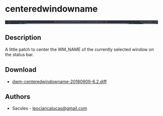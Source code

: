 centeredwindowname
==================

[![Screenshot](dwm-centeredwindowname.png)](dwm-centeredwindowname.png)

Description
-----------
A little patch to center the WM\_NAME of the currently selected window on the
status bar.

Download
--------
* [dwm-centeredwindowname-20180909-6.2.diff](dwm-centeredwindowname-20180909-6.2.diff)

Authors
-------
* Sacules - <leociancalucas@gmail.com>
